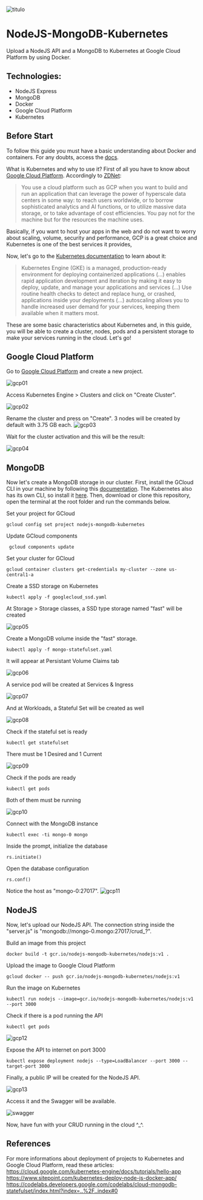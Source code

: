 ![titulo](/docs/titulo.JPG)

# NodeJS-MongoDB-Kubernetes

Upload a NodeJS API and a MongoDB to Kubernetes at Google Cloud Platform by using Docker.

## Technologies:

- NodeJS Express
- MongoDB
- Docker
- Google Cloud Platform
- Kubernetes

## Before Start

To follow this guide you must have a basic understanding about Docker and containers.
For any doubts, access the [docs](https://docs.docker.com/).

What is Kubernetes and why to use it?
First of all you have to know about [Google Cloud Platform](https://console.cloud.google.com).
Accordingly to [ZDNet](https://www.zdnet.com/article/what-google-cloud-platform-is-and-why-youd-use-it/):

> You use a cloud platform such as GCP when you want to build and run an application that can leverage the power of hyperscale data centers in some way: to reach users worldwide, or to borrow sophisticated analytics and AI functions, or to utilize massive data storage, or to take advantage of cost efficiencies. You pay not for the machine but for the resources the machine uses.

Basically, if you want to host your apps in the web and do not want to worry about scaling, volume, security and performance, GCP is a great choice and Kubernetes is one of the best services it provides,

Now, let's go to the [Kubernetes documentation](https://cloud.google.com/kubernetes-engine/?&utm_source=google&utm_medium=cpc&utm_campaign=latam-BR-all-pt-dr-skws-all-all-trial-e-dr-1007178-LUAC0008679&utm_content=text-ad-none-none-DEV_c-CRE_325592090332-ADGP_SKWS+%7C+Multi+~+Compute+%7C+Kubernetes-KWID_43700040482195549-kwd-299675360776-userloc_1031424&utm_term=KW_kubernetes-ST_Kubernetes&gclid=Cj0KCQjwkK_qBRD8ARIsAOteukAzxctsrV53P5iaRmVcNWgVXarKph5jZQNsKNoHB7xp4U7I63liiT8aAp3aEALw_wcB&gclsrc=aw.ds) to learn about it:

> Kubernetes Engine (GKE) is a managed, production-ready environment for deploying containerized applications (...) enables rapid application development and iteration by making it easy to deploy, update, and manage your applications and services (...) Use routine health checks to detect and replace hung, or crashed, applications inside your deployments (...) autoscaling allows you to handle increased user demand for your services, keeping them available when it matters most.

These are some basic characteristics about Kubernetes and, in this guide, you will be able to create a cluster, nodes, pods and a persistent storage to make your services running in the cloud. Let's go!

## Google Cloud Platform

Go to [Google Cloud Platform](https://console.cloud.google.com/projectcreate?previousPage=folder%3D&organizationId=0) and create a new project.

![gcp01](/docs/gcp01.JPG)

Access Kubernetes Engine > Clusters and click on "Create Cluster".

![gcp02](/docs/gcp02.JPG)

Rename the cluster and press on "Create". 3 nodes will be created by default with 3.75 GB each.
![gcp03](/docs/gcp03.JPG)

Wait for the cluster activation and this will be the result:

![gcp04](/docs/gcp04.JPG)

## MongoDB

Now let's create a MongoDB storage in our cluster.
First, install the GCloud CLI in your machine by following this [documentation](https://cloud.google.com/sdk/gcloud/).
The Kubernetes also has its own CLI, so install it [here](https://kubernetes.io/docs/reference/kubectl/).
Then, download or clone this repository, open the terminal at the root folder and run the commands below.

Set your project for GCloud

```batch
gcloud config set project nodejs-mongodb-kubernetes
```

Update GCloud components

```batch
 gcloud components update
```

Set your cluster for GCloud

```batch
gcloud container clusters get-credentials my-cluster --zone us-central1-a
```

Create a SSD storage on Kubernetes

```batch
kubectl apply -f googlecloud_ssd.yaml
```

At Storage > Storage classes, a SSD type storage named "fast" will be created

![gcp05](/docs/gcp05.JPG)

Create a MongoDB volume inside the "fast" storage.

```batch
kubectl apply -f mongo-statefulset.yaml
```

It will appear at Persistant Volume Claims tab

![gcp06](/docs/gcp06.JPG)

A service pod will be created at Services & Ingress

![gcp07](/docs/gcp07.JPG)

And at Workloads, a Stateful Set will be created as well

![gcp08](/docs/gcp08.JPG)

Check if the stateful set is ready

```batch
kubectl get statefulset
```

There must be 1 Desired and 1 Current

![gcp09](/docs/gcp09.JPG)

Check if the pods are ready

```batch
kubectl get pods
```

Both of them must be running

![gcp10](/docs/gcp10.JPG)

Connect with the MongoDB instance

```batch
kubectl exec -ti mongo-0 mongo
```

Inside the prompt, initialize the database

```batch
rs.initiate()
```

Open the database configuration

```batch
rs.conf()
```

Notice the host as "mongo-0:27017".
![gcp11](/docs/gcp11.JPG)

## NodeJS

Now, let's upload our NodeJS API. The connection string inside the "server.js" is "mongodb://mongo-0.mongo:27017/crud\_?".

Build an image from this project

```batch
docker build -t gcr.io/nodejs-mongodb-kubernetes/nodejs:v1 .
```

Upload the image to Google Cloud Platform

```batch
gcloud docker -- push gcr.io/nodejs-mongodb-kubernetes/nodejs:v1
```

Run the image on Kubernetes

```batch
kubectl run nodejs --image=gcr.io/nodejs-mongodb-kubernetes/nodejs:v1 --port 3000
```

Check if there is a pod running the API

```batch
kubectl get pods
```

![gcp12](/docs/gcp12.JPG)

Expose the API to internet on port 3000

```batch
kubectl expose deployment nodejs --type=LoadBalancer --port 3000 --target-port 3000
```

Finally, a public IP will be created for the NodeJS API.

![gcp13](/docs/gcp13.JPG)

Access it and the Swagger will be available.

![swagger](/docs/swagger.JPG)

Now, have fun with your CRUD running in the cloud \^\_\^.

## References

For more informations about deployment of projects to Kubernetes and Google Cloud Platform, read these articles:
https://cloud.google.com/kubernetes-engine/docs/tutorials/hello-app
https://www.sitepoint.com/kubernetes-deploy-node-js-docker-app/
https://codelabs.developers.google.com/codelabs/cloud-mongodb-statefulset/index.html?index=..%2F..index#0
